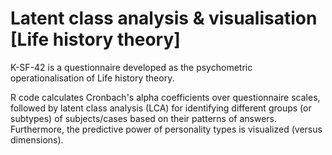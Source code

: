 # Latent class analysis & visualisation [Life history theory]

K-SF-42 is a questionnaire developed as the psychometric operationalisation of Life history theory.

R code calculates Cronbach's alpha coefficients over questionnaire scales, followed by latent class analysis (LCA) for identifying different groups (or subtypes) of subjects/cases based on their patterns of answers. Furthermore, the predictive power of personality types is visualized (versus dimensions). 

